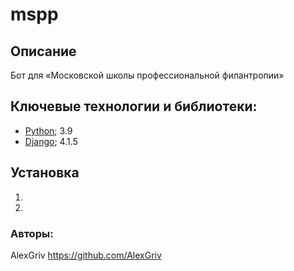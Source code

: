 # mspp

## Описание
Бот для «Московской школы профессиональной филантропии»


## Ключевые технологии и библиотеки:
- [Python](https://www.python.org/); 3.9
- [Django](https://www.djangoproject.com/); 4.1.5




## Установка
1.
2.


### Авторы:



AlexGriv https://github.com/AlexGriv